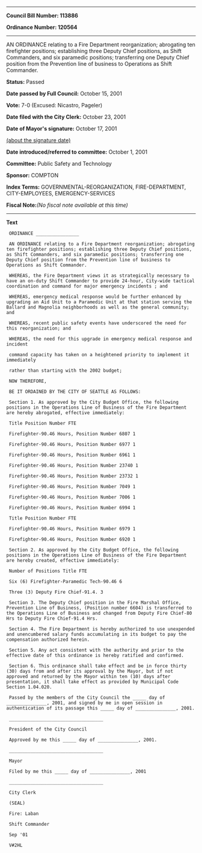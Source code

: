

********

**Council Bill Number: 113886**
   
**Ordinance Number: 120564**
********

 AN ORDINANCE relating to a Fire Department reorganization; abrogating ten firefighter positions; establishing three Deputy Chief positions, as Shift Commanders, and six paramedic positions; transferring one Deputy Chief position from the Prevention line of business to Operations as Shift Commander.

**Status:** Passed
   
**Date passed by Full Council:** October 15, 2001
   
**Vote:** 7-0 (Excused: Nicastro, Pageler)
   
**Date filed with the City Clerk:** October 23, 2001
   
**Date of Mayor's signature:** October 17, 2001
   
[(about the signature date)](/~public/approvaldate.htm)
   
   
   
**Date introduced/referred to committee:** October 1, 2001
   
**Committee:** Public Safety and Technology
   
**Sponsor:** COMPTON
   
   
**Index Terms:** GOVERNMENTAL-REORGANIZATION, FIRE-DEPARTMENT, CITY-EMPLOYEES, EMERGENCY-SERVICES

**Fiscal Note:**_(No fiscal note available at this time)_

********

**Text**
   
```
 ORDINANCE ________________

 AN ORDINANCE relating to a Fire Department reorganization; abrogating ten firefighter positions; establishing three Deputy Chief positions, as Shift Commanders, and six paramedic positions; transferring one Deputy Chief position from the Prevention line of business to Operations as Shift Commander.

 WHEREAS, the Fire Department views it as strategically necessary to have an on-duty Shift Commander to provide 24-hour, City-wide tactical coordination and command for major emergency incidents ; and

 WHEREAS, emergency medical response would be further enhanced by upgrading an Aid Unit to a Paramedic Unit at that station serving the Ballard and Magnolia neighborhoods as well as the general community; and

 WHEREAS, recent public safety events have underscored the need for this reorganization; and

 WHEREAS, the need for this upgrade in emergency medical response and incident

 command capacity has taken on a heightened priority to implement it immediately

 rather than starting with the 2002 budget;

 NOW THEREFORE,

 BE IT ORDAINED BY THE CITY OF SEATTLE AS FOLLOWS:

 Section 1. As approved by the City Budget Office, the following positions in the Operations Line of Business of the Fire Department are hereby abrogated, effective immediately:

 Title Position Number FTE

 Firefighter-90.46 Hours, Position Number 6807 1

 Firefighter-90.46 Hours, Position Number 6977 1

 Firefighter-90.46 Hours, Position Number 6961 1

 Firefighter-90.46 Hours, Position Number 23740 1

 Firefighter-90.46 Hours, Position Number 23732 1

 Firefighter-90.46 Hours, Position Number 7049 1

 Firefighter-90.46 Hours, Position Number 7006 1

 Firefighter-90.46 Hours, Position Number 6994 1

 Title Position Number FTE

 Firefighter-90.46 Hours, Position Number 6979 1

 Firefighter-90.46 Hours, Position Number 6920 1

 Section 2. As approved by the City Budget Office, the following positions in the Operations Line of Business of the Fire Department are hereby created, effective immediately:

 Number of Positions Title FTE

 Six (6) Firefighter-Paramedic Tech-90.46 6

 Three (3) Deputy Fire Chief-91.4. 3

 Section 3. The Deputy Chief position in the Fire Marshal Office, Prevention Line of Business, (Position number 6604) is transferred to the Operations Line of Business and changed from Deputy Fire Chief-80 Hrs to Deputy Fire Chief-91.4 Hrs.

 Section 4. The Fire Department is hereby authorized to use unexpended and unencumbered salary funds accumulating in its budget to pay the compensation authorized herein.

 Section 5. Any act consistent with the authority and prior to the effective date of this ordinance is hereby ratified and confirmed.

 Section 6. This ordinance shall take effect and be in force thirty (30) days from and after its approval by the Mayor, but if not approved and returned by the Mayor within ten (10) days after presentation, it shall take effect as provided by Municipal Code Section 1.04.020.

 Passed by the members of the City Council the _____ day of _______________, 2001, and signed by me in open session in authentication of its passage this _____ day of _______________, 2001.

 ___________________________________

 President of the City Council

 Approved by me this _____ day of _______________, 2001.

 ___________________________________

 Mayor

 Filed by me this _____ day of _______________, 2001

 ___________________________________

 City Clerk

 (SEAL)

 Fire: Laban

 Shift Commander

 Sep '01

 V#2HL

```

